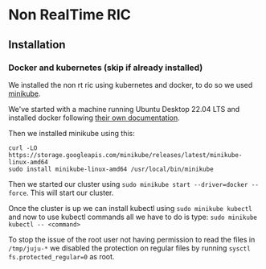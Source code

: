 # Non RealTime RIC

## Installation

### Docker and kubernetes (skip if already installed)

We installed the non rt ric using kubernetes and docker, to do so we used [minikube](https://minikube.sigs.k8s.io/docs/).

We've started with a machine running Ubuntu Desktop 22.04 LTS and installed docker following [their own documentation](https://docs.docker.com/engine/install/ubuntu/). 

Then we installed minikube using this:
```
curl -LO https://storage.googleapis.com/minikube/releases/latest/minikube-linux-amd64
sudo install minikube-linux-amd64 /usr/local/bin/minikube
```

Then we started our cluster using `sudo minikube start --driver=docker --force`. This will start our cluster.

Once the cluster is up we can install kubectl using `sudo minikube kubectl` and now to use kubectl commands all we have to do is type: `sudo minikube kubectl -- <command>`

To stop the issue of the root user not having permission to read the files in `/tmp/juju-*` we disabled the protection on regular files by running `sysctl fs.protected_regular=0` as root.